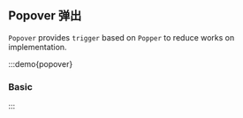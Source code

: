 ## Popover 弹出

`Popover` provides `trigger` based on `Popper` to reduce works on implementation.

:::demo{popover}

### Basic

:::
